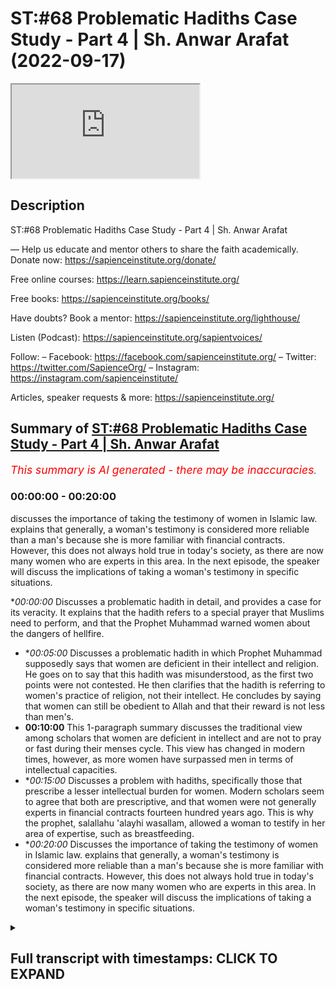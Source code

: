 # ST:#68 Problematic Hadiths Case Study - Part 4 | Sh. Anwar Arafat (2022-09-17)

<iframe loading='lazy' src='https://www.youtube.com/embed/BBTSIv_Iuro'></iframe>

## Description

ST:#68 Problematic Hadiths Case Study - Part 4 | Sh. Anwar Arafat

—
Help us educate and mentor others to share the faith academically.
Donate now: https://sapienceinstitute.org/donate/ 

Free online courses: https://learn.sapienceinstitute.org/

Free books: https://sapienceinstitute.org/books/

Have doubts? Book a mentor: https://sapienceinstitute.org/lighthouse/

Listen (Podcast): https://sapienceinstitute.org/sapientvoices/

Follow:
– Facebook: https://facebook.com/sapienceinstitute.org/ 
– Twitter: https://twitter.com/SapienceOrg/ 
– Instagram: https://instagram.com/sapienceinstitute/ 

Articles, speaker requests & more: https://sapienceinstitute.org/

## Summary of [ST:#68 Problematic Hadiths Case Study - Part 4 | Sh. Anwar Arafat](https://www.youtube.com/watch?v=BBTSIv_Iuro)


*<span style="color:red; font-size:125%">This summary is AI generated - there may be inaccuracies</span>. [](/)*

### <a onclick="modifyYTiframeseektime('0')">00:00:00</a> - <a onclick="modifyYTiframeseektime('1200')">00:20:00</a>

discusses the importance of taking the testimony of women in Islamic law. explains that generally, a woman's testimony is considered more reliable than a man's because she is more familiar with financial contracts. However, this does not always hold true in today's society, as there are now many women who are experts in this area. In the next episode, the speaker will discuss the implications of taking a woman's testimony in specific situations.

**<a onclick="modifyYTiframeseektime('0')">00:00:00</a>* Discusses a problematic hadith in detail, and provides a case for its veracity. It explains that the hadith refers to a special prayer that Muslims need to perform, and that the Prophet Muhammad warned women about the dangers of hellfire.
* **<a onclick="modifyYTiframeseektime('300')">00:05:00</a>* Discusses a problematic hadith in which Prophet Muhammad supposedly says that women are deficient in their intellect and religion. He goes on to say that this hadith was misunderstood, as the first two points were not contested. He then clarifies that the hadith is referring to women's practice of religion, not their intellect. He concludes by saying that women can still be obedient to Allah and that their reward is not less than men's.
* **<a onclick="modifyYTiframeseektime('600')">00:10:00</a>** This 1-paragraph summary discusses the traditional view among scholars that women are deficient in intellect and are not to pray or fast during their menses cycle. This view has changed in modern times, however, as more women have surpassed men in terms of intellectual capacities.
* **<a onclick="modifyYTiframeseektime('900')">00:15:00</a>* Discusses a problem with hadiths, specifically those that prescribe a lesser intellectual burden for women. Modern scholars seem to agree that both are prescriptive, and that women were not generally experts in financial contracts fourteen hundred years ago. This is why the prophet, salallahu 'alayhi wasallam, allowed a woman to testify in her area of expertise, such as breastfeeding.
* **<a onclick="modifyYTiframeseektime('1200')">00:20:00</a>* Discusses the importance of taking the testimony of women in Islamic law. explains that generally, a woman's testimony is considered more reliable than a man's because she is more familiar with financial contracts. However, this does not always hold true in today's society, as there are now many women who are experts in this area. In the next episode, the speaker will discuss the implications of taking a woman's testimony in specific situations.

<details><summary><h2>Full transcript with timestamps: CLICK TO EXPAND</h2></summary>

<a onclick="modifyYTiframeseektime('14')">0:00:14</a> upon you all and welcome to another  
<a onclick="modifyYTiframeseektime('16')">0:00:16</a> episode of sapient thoughts where we  
<a onclick="modifyYTiframeseektime('18')">0:00:18</a> discuss theo philosophical issues we  
<a onclick="modifyYTiframeseektime('20')">0:00:20</a> answer some of the contentions that are  
<a onclick="modifyYTiframeseektime('22')">0:00:22</a> brought against islam and we  
<a onclick="modifyYTiframeseektime('24')">0:00:24</a> offer a case for the veracity and beauty  
<a onclick="modifyYTiframeseektime('26')">0:00:26</a> of islam in sha allah  
<a onclick="modifyYTiframeseektime('28')">0:00:28</a> my name is anwar arafat and today we are  
<a onclick="modifyYTiframeseektime('31')">0:00:31</a> continuing with our case study of a  
<a onclick="modifyYTiframeseektime('33')">0:00:33</a> problematic hadith and we're applying of  
<a onclick="modifyYTiframeseektime('35')">0:00:35</a> course our hadith toolkit we are on tool  
<a onclick="modifyYTiframeseektime('38')">0:00:38</a> number 10 which is the last of the tools  
<a onclick="modifyYTiframeseektime('40')">0:00:40</a> this is where we reconcile a lot of the  
<a onclick="modifyYTiframeseektime('43')">0:00:43</a> issues that we have and we'll offer a  
<a onclick="modifyYTiframeseektime('45')">0:00:45</a> synthesis  
<a onclick="modifyYTiframeseektime('46')">0:00:46</a> of ideas before we do so we're going to  
<a onclick="modifyYTiframeseektime('48')">0:00:48</a> do a reread of the hadith now with all  
<a onclick="modifyYTiframeseektime('51')">0:00:51</a> of this information that we've shared so  
<a onclick="modifyYTiframeseektime('53')">0:00:53</a> far so that we can actually understand  
<a onclick="modifyYTiframeseektime('55')">0:00:55</a> it contextually  
<a onclick="modifyYTiframeseektime('58')">0:00:58</a> so in rereading the hadith we see that  
<a onclick="modifyYTiframeseektime('61')">0:01:01</a> the prophet sallallahu sallam  
<a onclick="modifyYTiframeseektime('63')">0:01:03</a> came out to the people it wasn't during  
<a onclick="modifyYTiframeseektime('66')">0:01:06</a> aid it seems to be the case some of the  
<a onclick="modifyYTiframeseektime('68')">0:01:08</a> narratives mentioned that right but  
<a onclick="modifyYTiframeseektime('69')">0:01:09</a> there is a hesitation which aid that was  
<a onclick="modifyYTiframeseektime('71')">0:01:11</a> but in the version that it's in muatla  
<a onclick="modifyYTiframeseektime('73')">0:01:13</a> and some others it actually mentions  
<a onclick="modifyYTiframeseektime('74')">0:01:14</a> that it was during the eclipse and this  
<a onclick="modifyYTiframeseektime('76')">0:01:16</a> seems to be the more correct one  
<a onclick="modifyYTiframeseektime('78')">0:01:18</a> so during the eclipse if we know now  
<a onclick="modifyYTiframeseektime('80')">0:01:20</a> within the context of that entire day  
<a onclick="modifyYTiframeseektime('83')">0:01:23</a> what happened earlier that day is that  
<a onclick="modifyYTiframeseektime('85')">0:01:25</a> the prophet salallahu's son ibrahim  
<a onclick="modifyYTiframeseektime('88')">0:01:28</a> passed away  
<a onclick="modifyYTiframeseektime('90')">0:01:30</a> and ibrahim was  
<a onclick="modifyYTiframeseektime('92')">0:01:32</a> a year and a half old  
<a onclick="modifyYTiframeseektime('94')">0:01:34</a> and he was a baby basically an infant he  
<a onclick="modifyYTiframeseektime('96')">0:01:36</a> buries him  
<a onclick="modifyYTiframeseektime('98')">0:01:38</a> and he's very concerned and the prophet  
<a onclick="modifyYTiframeseektime('100')">0:01:40</a> wept he was sad in fact some of the  
<a onclick="modifyYTiframeseektime('102')">0:01:42</a> companions came and they said ya  
<a onclick="modifyYTiframeseektime('103')">0:01:43</a> rasulallah  
<a onclick="modifyYTiframeseektime('104')">0:01:44</a> you know you're crying  
<a onclick="modifyYTiframeseektime('106')">0:01:46</a> um didn't you forbid us from this and he  
<a onclick="modifyYTiframeseektime('108')">0:01:48</a> said no i forbade you from wailing  
<a onclick="modifyYTiframeseektime('110')">0:01:50</a> meaning that's like the desperation cry  
<a onclick="modifyYTiframeseektime('112')">0:01:52</a> where the person is it's out it's loud  
<a onclick="modifyYTiframeseektime('116')">0:01:56</a> they're  
<a onclick="modifyYTiframeseektime('116')">0:01:56</a> tearing their clothes  
<a onclick="modifyYTiframeseektime('118')">0:01:58</a> right they're hitting themselves that  
<a onclick="modifyYTiframeseektime('120')">0:02:00</a> type of wailing is forbidden crying it's  
<a onclick="modifyYTiframeseektime('123')">0:02:03</a> completely natural and in fact he said  
<a onclick="modifyYTiframeseektime('125')">0:02:05</a> it's a mercy  
<a onclick="modifyYTiframeseektime('127')">0:02:07</a> and the prophet experienced that with  
<a onclick="modifyYTiframeseektime('129')">0:02:09</a> the death of his child may allah protect  
<a onclick="modifyYTiframeseektime('131')">0:02:11</a> any one of us you know from losing our  
<a onclick="modifyYTiframeseektime('132')">0:02:12</a> children i mean preserve them for us  
<a onclick="modifyYTiframeseektime('135')">0:02:15</a> and so it was a it was a  
<a onclick="modifyYTiframeseektime('137')">0:02:17</a> emotional day already for the prophet  
<a onclick="modifyYTiframeseektime('139')">0:02:19</a> salallahu  
<a onclick="modifyYTiframeseektime('141')">0:02:21</a> and then the eclipse starts  
<a onclick="modifyYTiframeseektime('143')">0:02:23</a> and many of the companions many of the  
<a onclick="modifyYTiframeseektime('146')">0:02:26</a> muslims that were there they said oh  
<a onclick="modifyYTiframeseektime('147')">0:02:27</a> look the eclipse this is proof that  
<a onclick="modifyYTiframeseektime('151')">0:02:31</a> the prophet peace be upon him's son is  
<a onclick="modifyYTiframeseektime('154')">0:02:34</a> in fact a great man if he were to live  
<a onclick="modifyYTiframeseektime('157')">0:02:37</a> meaning  
<a onclick="modifyYTiframeseektime('158')">0:02:38</a> and they said this because their belief  
<a onclick="modifyYTiframeseektime('160')">0:02:40</a> was at the time that when there's an  
<a onclick="modifyYTiframeseektime('162')">0:02:42</a> eclipse it's either due to the death or  
<a onclick="modifyYTiframeseektime('165')">0:02:45</a> the birth of a great person so this is  
<a onclick="modifyYTiframeseektime('167')">0:02:47</a> proof  
<a onclick="modifyYTiframeseektime('168')">0:02:48</a> that ibrahim is a great person this is  
<a onclick="modifyYTiframeseektime('170')">0:02:50</a> proof that the prophet is a prophet now  
<a onclick="modifyYTiframeseektime('172')">0:02:52</a> the prophet sallam if he was a liar if  
<a onclick="modifyYTiframeseektime('173')">0:02:53</a> he was deluded or anything like this he  
<a onclick="modifyYTiframeseektime('175')">0:02:55</a> would have said oh yeah totally like uh  
<a onclick="modifyYTiframeseektime('178')">0:02:58</a> this is what happens sure you know the  
<a onclick="modifyYTiframeseektime('180')">0:03:00</a> eclipse proves that i'm a prophet proves  
<a onclick="modifyYTiframeseektime('181')">0:03:01</a> that my son would have been a great man  
<a onclick="modifyYTiframeseektime('183')">0:03:03</a> if he lived  
<a onclick="modifyYTiframeseektime('184')">0:03:04</a> he didn't say that he actually said no  
<a onclick="modifyYTiframeseektime('186')">0:03:06</a> the eclipse has nothing to do with the  
<a onclick="modifyYTiframeseektime('188')">0:03:08</a> birth or the death of anyone  
<a onclick="modifyYTiframeseektime('191')">0:03:11</a> and it's only a sign it's an ayah a sign  
<a onclick="modifyYTiframeseektime('194')">0:03:14</a> from the signs of god and i am in allah  
<a onclick="modifyYTiframeseektime('196')">0:03:16</a> and  
<a onclick="modifyYTiframeseektime('197')">0:03:17</a> we can do a whole  
<a onclick="modifyYTiframeseektime('199')">0:03:19</a> perhaps episode on the eclipse and its  
<a onclick="modifyYTiframeseektime('201')">0:03:21</a> significance inshallah ta'ala so  
<a onclick="modifyYTiframeseektime('204')">0:03:24</a> he sets the record straight nowadays we  
<a onclick="modifyYTiframeseektime('206')">0:03:26</a> know that he's completely correct it's  
<a onclick="modifyYTiframeseektime('207')">0:03:27</a> just a natural phenomenon that happens  
<a onclick="modifyYTiframeseektime('209')">0:03:29</a> but it causes that sense of awe  
<a onclick="modifyYTiframeseektime('212')">0:03:32</a> and inspiration like no other which is  
<a onclick="modifyYTiframeseektime('214')">0:03:34</a> where the sign lies  
<a onclick="modifyYTiframeseektime('216')">0:03:36</a> for us  
<a onclick="modifyYTiframeseektime('217')">0:03:37</a> so  
<a onclick="modifyYTiframeseektime('218')">0:03:38</a> the prophet saws hurries and he tells  
<a onclick="modifyYTiframeseektime('220')">0:03:40</a> everybody there's a prayer there's a  
<a onclick="modifyYTiframeseektime('221')">0:03:41</a> special prayer that we need to do of  
<a onclick="modifyYTiframeseektime('223')">0:03:43</a> course we know that the special prayer  
<a onclick="modifyYTiframeseektime('224')">0:03:44</a> and while he was praying as we said in  
<a onclick="modifyYTiframeseektime('226')">0:03:46</a> the previous episode he's shown paradise  
<a onclick="modifyYTiframeseektime('229')">0:03:49</a> he's shown the hellfire  
<a onclick="modifyYTiframeseektime('231')">0:03:51</a> he now wants to embody his job  
<a onclick="modifyYTiframeseektime('234')">0:03:54</a> his job as a prophet is bashir  
<a onclick="modifyYTiframeseektime('237')">0:03:57</a> bashir a bearer of glad tidings good  
<a onclick="modifyYTiframeseektime('239')">0:03:59</a> news  
<a onclick="modifyYTiframeseektime('240')">0:04:00</a> and nadir a warner he's coming to warn  
<a onclick="modifyYTiframeseektime('243')">0:04:03</a> them this is exactly what he does  
<a onclick="modifyYTiframeseektime('245')">0:04:05</a> especially with the women he goes up to  
<a onclick="modifyYTiframeseektime('247')">0:04:07</a> them he says  
<a onclick="modifyYTiframeseektime('251')">0:04:11</a> this is where the hadith starts  
<a onclick="modifyYTiframeseektime('253')">0:04:13</a> oh women folk  
<a onclick="modifyYTiframeseektime('255')">0:04:15</a> you need to give charity in some  
<a onclick="modifyYTiframeseektime('256')">0:04:16</a> narrations it says  
<a onclick="modifyYTiframeseektime('259')">0:04:19</a> even if it is from your own jewelry  
<a onclick="modifyYTiframeseektime('263')">0:04:23</a> because remember some women will be like  
<a onclick="modifyYTiframeseektime('264')">0:04:24</a> well i don't have money i don't have  
<a onclick="modifyYTiframeseektime('266')">0:04:26</a> income i just have my savings and a lot  
<a onclick="modifyYTiframeseektime('267')">0:04:27</a> of them their savings is in their  
<a onclick="modifyYTiframeseektime('268')">0:04:28</a> jewelry he says even if it's from your  
<a onclick="modifyYTiframeseektime('270')">0:04:30</a> jewelry why because you need to save  
<a onclick="modifyYTiframeseektime('272')">0:04:32</a> yourselves from the fire you can't just  
<a onclick="modifyYTiframeseektime('274')">0:04:34</a> rely on your husband you can't just rely  
<a onclick="modifyYTiframeseektime('275')">0:04:35</a> on someone else for your own salvation  
<a onclick="modifyYTiframeseektime('278')">0:04:38</a> and we talked about this before so they  
<a onclick="modifyYTiframeseektime('280')">0:04:40</a> need to do that so then he was asked why  
<a onclick="modifyYTiframeseektime('283')">0:04:43</a> are we the majority of the inhabitants  
<a onclick="modifyYTiframeseektime('285')">0:04:45</a> of the hellfire and he says so he's  
<a onclick="modifyYTiframeseektime('287')">0:04:47</a> mentioning three things  
<a onclick="modifyYTiframeseektime('289')">0:04:49</a> out of these three the women contested  
<a onclick="modifyYTiframeseektime('292')">0:04:52</a> only the third but they did not contest  
<a onclick="modifyYTiframeseektime('294')">0:04:54</a> the first two ibn hajjar when we read in  
<a onclick="modifyYTiframeseektime('296')">0:04:56</a> his explanation fatih beri which is  
<a onclick="modifyYTiframeseektime('297')">0:04:57</a> excellent i would recommend everybody to  
<a onclick="modifyYTiframeseektime('299')">0:04:59</a> go back to that if they can but hajj  
<a onclick="modifyYTiframeseektime('301')">0:05:01</a> comments and he says look  
<a onclick="modifyYTiframeseektime('303')">0:05:03</a> the fact that they did not contest the  
<a onclick="modifyYTiframeseektime('305')">0:05:05</a> first two is that they understood it and  
<a onclick="modifyYTiframeseektime('307')">0:05:07</a> that they contested the third is that  
<a onclick="modifyYTiframeseektime('309')">0:05:09</a> they've never heard this before  
<a onclick="modifyYTiframeseektime('312')">0:05:12</a> so the phrase of malcolm  
<a onclick="modifyYTiframeseektime('315')">0:05:15</a> that women are supposedly deficient in  
<a onclick="modifyYTiframeseektime('319')">0:05:19</a> their intellect and their religion  
<a onclick="modifyYTiframeseektime('322')">0:05:22</a> is a phrase that only appears here and  
<a onclick="modifyYTiframeseektime('325')">0:05:25</a> nowhere else in the entire sunnah  
<a onclick="modifyYTiframeseektime('327')">0:05:27</a> meaning the prophet has never uttered  
<a onclick="modifyYTiframeseektime('329')">0:05:29</a> those words up until now  
<a onclick="modifyYTiframeseektime('331')">0:05:31</a> this is why it confused them however the  
<a onclick="modifyYTiframeseektime('333')">0:05:33</a> first two which is  
<a onclick="modifyYTiframeseektime('338')">0:05:38</a> you curse frequently and you are  
<a onclick="modifyYTiframeseektime('340')">0:05:40</a> ungrateful to your husbands or to your  
<a onclick="modifyYTiframeseektime('342')">0:05:42</a> families in general meaning ungrateful  
<a onclick="modifyYTiframeseektime('343')">0:05:43</a> to your father or whatever or ungrateful  
<a onclick="modifyYTiframeseektime('345')">0:05:45</a> to your husband  
<a onclick="modifyYTiframeseektime('347')">0:05:47</a> right many of you it doesn't it's not a  
<a onclick="modifyYTiframeseektime('348')">0:05:48</a> proclamation of this is all women this  
<a onclick="modifyYTiframeseektime('351')">0:05:51</a> is many women there's a huge difference  
<a onclick="modifyYTiframeseektime('354')">0:05:54</a> and this is why in the translation  
<a onclick="modifyYTiframeseektime('356')">0:05:56</a> sometimes this is lost she says many of  
<a onclick="modifyYTiframeseektime('358')">0:05:58</a> you curse frequently obviously there are  
<a onclick="modifyYTiframeseektime('360')">0:06:00</a> many women who never curse alhamdulillah  
<a onclick="modifyYTiframeseektime('362')">0:06:02</a> this is good  
<a onclick="modifyYTiframeseektime('363')">0:06:03</a> there are many women that are ungrateful  
<a onclick="modifyYTiframeseektime('364')">0:06:04</a> to their fathers or their husbands or  
<a onclick="modifyYTiframeseektime('366')">0:06:06</a> whoever in their family but there are  
<a onclick="modifyYTiframeseektime('368')">0:06:08</a> many women who are grateful and there  
<a onclick="modifyYTiframeseektime('370')">0:06:10</a> are many women who  
<a onclick="modifyYTiframeseektime('372')">0:06:12</a> are seemingly lacking in intelligence or  
<a onclick="modifyYTiframeseektime('374')">0:06:14</a> religion but they can overwhelm an  
<a onclick="modifyYTiframeseektime('376')">0:06:16</a> intelligent person but that's not all  
<a onclick="modifyYTiframeseektime('378')">0:06:18</a> women either that's some  
<a onclick="modifyYTiframeseektime('380')">0:06:20</a> it's not a  
<a onclick="modifyYTiframeseektime('382')">0:06:22</a> blanket statement on all women and we  
<a onclick="modifyYTiframeseektime('384')">0:06:24</a> get this directly from this plus the  
<a onclick="modifyYTiframeseektime('386')">0:06:26</a> women  
<a onclick="modifyYTiframeseektime('387')">0:06:27</a> didn't question the first two which is  
<a onclick="modifyYTiframeseektime('388')">0:06:28</a> the frequent cursing and ungratefulness  
<a onclick="modifyYTiframeseektime('390')">0:06:30</a> they questioned the last one which is  
<a onclick="modifyYTiframeseektime('393')">0:06:33</a> that there's a deficiency and they  
<a onclick="modifyYTiframeseektime('395')">0:06:35</a> didn't question whether they can  
<a onclick="modifyYTiframeseektime('396')">0:06:36</a> overwhelm or they can misguide  
<a onclick="modifyYTiframeseektime('400')">0:06:40</a> a man they didn't even question that  
<a onclick="modifyYTiframeseektime('402')">0:06:42</a> part which is many of the women  
<a onclick="modifyYTiframeseektime('404')">0:06:44</a> knew that there is a way to i don't want  
<a onclick="modifyYTiframeseektime('408')">0:06:48</a> to say manipulate although it could i  
<a onclick="modifyYTiframeseektime('410')">0:06:50</a> mean there's many women that manipulate  
<a onclick="modifyYTiframeseektime('412')">0:06:52</a> their husbands  
<a onclick="modifyYTiframeseektime('413')">0:06:53</a> but  
<a onclick="modifyYTiframeseektime('415')">0:06:55</a> the hadith seems to indicate that a  
<a onclick="modifyYTiframeseektime('417')">0:06:57</a> woman  
<a onclick="modifyYTiframeseektime('418')">0:06:58</a> can indeed  
<a onclick="modifyYTiframeseektime('420')">0:07:00</a> get her way if she knows her way around  
<a onclick="modifyYTiframeseektime('421')">0:07:01</a> her husband  
<a onclick="modifyYTiframeseektime('423')">0:07:03</a> right and this is what the process is  
<a onclick="modifyYTiframeseektime('425')">0:07:05</a> alluding to that there are many  
<a onclick="modifyYTiframeseektime('426')">0:07:06</a> intelligent wise men out there that are  
<a onclick="modifyYTiframeseektime('429')">0:07:09</a> completely overwhelmed by their wives  
<a onclick="modifyYTiframeseektime('431')">0:07:11</a> right and overtaken by them and she's  
<a onclick="modifyYTiframeseektime('433')">0:07:13</a> actually not in control but she's  
<a onclick="modifyYTiframeseektime('435')">0:07:15</a> getting what she wants at the end of the  
<a onclick="modifyYTiframeseektime('436')">0:07:16</a> day and by the way as a husband  
<a onclick="modifyYTiframeseektime('440')">0:07:20</a> most husbands this isn't malicious by  
<a onclick="modifyYTiframeseektime('442')">0:07:22</a> the way most husbands have no problem  
<a onclick="modifyYTiframeseektime('444')">0:07:24</a> insha'allah pleasing their wives and  
<a onclick="modifyYTiframeseektime('445')">0:07:25</a> letting them get their way  
<a onclick="modifyYTiframeseektime('447')">0:07:27</a> meaning it's not that they they're  
<a onclick="modifyYTiframeseektime('448')">0:07:28</a> knowingly like um being manipulated but  
<a onclick="modifyYTiframeseektime('450')">0:07:30</a> a lot of times  
<a onclick="modifyYTiframeseektime('452')">0:07:32</a> there's higher things that we want  
<a onclick="modifyYTiframeseektime('455')">0:07:35</a> but that's a different story  
<a onclick="modifyYTiframeseektime('458')">0:07:38</a> okay  
<a onclick="modifyYTiframeseektime('459')">0:07:39</a> so  
<a onclick="modifyYTiframeseektime('459')">0:07:39</a> this is the first time  
<a onclick="modifyYTiframeseektime('461')">0:07:41</a> that these women are hearing this  
<a onclick="modifyYTiframeseektime('462')">0:07:42</a> statement  
<a onclick="modifyYTiframeseektime('465')">0:07:45</a> that  
<a onclick="modifyYTiframeseektime('466')">0:07:46</a> there's a deficiency in intellect and  
<a onclick="modifyYTiframeseektime('469')">0:07:49</a> indeed  
<a onclick="modifyYTiframeseektime('470')">0:07:50</a> and so they asked  
<a onclick="modifyYTiframeseektime('472')">0:07:52</a> how are we deficient in our intellect  
<a onclick="modifyYTiframeseektime('474')">0:07:54</a> and our deen now the prophet clarifies  
<a onclick="modifyYTiframeseektime('477')">0:07:57</a> right so  
<a onclick="modifyYTiframeseektime('478')">0:07:58</a> pause here  
<a onclick="modifyYTiframeseektime('482')">0:08:02</a> commented on what is meant by the word  
<a onclick="modifyYTiframeseektime('484')">0:08:04</a> and what is meant by the word deen  
<a onclick="modifyYTiframeseektime('487')">0:08:07</a> here so we'll start with the easy one  
<a onclick="modifyYTiframeseektime('490')">0:08:10</a> what is meant by deen deen is religion  
<a onclick="modifyYTiframeseektime('492')">0:08:12</a> way of life right their practice  
<a onclick="modifyYTiframeseektime('495')">0:08:15</a> it does not use the word eman  
<a onclick="modifyYTiframeseektime('497')">0:08:17</a> and it does not use the word taqwa it  
<a onclick="modifyYTiframeseektime('499')">0:08:19</a> uses the word din  
<a onclick="modifyYTiframeseektime('501')">0:08:21</a> okay deen are the rituals that i do  
<a onclick="modifyYTiframeseektime('505')">0:08:25</a> the actions  
<a onclick="modifyYTiframeseektime('507')">0:08:27</a> and here he's saying it's a deficiency  
<a onclick="modifyYTiframeseektime('508')">0:08:28</a> and how do we know that it's the actions  
<a onclick="modifyYTiframeseektime('510')">0:08:30</a> because when he was clarified how are we  
<a onclick="modifyYTiframeseektime('512')">0:08:32</a> deficient in our intellect and our deen  
<a onclick="modifyYTiframeseektime('513')">0:08:33</a> so he answers the intellect and then he  
<a onclick="modifyYTiframeseektime('514')">0:08:34</a> comes to the deen so we're answering the  
<a onclick="modifyYTiframeseektime('516')">0:08:36</a> dean first he says isn't it that the  
<a onclick="modifyYTiframeseektime('518')">0:08:38</a> case is when you are on your menstrual  
<a onclick="modifyYTiframeseektime('521')">0:08:41</a> cycle you do not pray you do not fast  
<a onclick="modifyYTiframeseektime('523')">0:08:43</a> they said yes  
<a onclick="modifyYTiframeseektime('525')">0:08:45</a> said that is a deficiency in their deen  
<a onclick="modifyYTiframeseektime('526')">0:08:46</a> meaning  
<a onclick="modifyYTiframeseektime('527')">0:08:47</a> she will not fast all of ramadan when a  
<a onclick="modifyYTiframeseektime('529')">0:08:49</a> man will but she'll have to make those  
<a onclick="modifyYTiframeseektime('531')">0:08:51</a> up  
<a onclick="modifyYTiframeseektime('532')">0:08:52</a> making something up isn't the same as  
<a onclick="modifyYTiframeseektime('534')">0:08:54</a> performing it on time we know this  
<a onclick="modifyYTiframeseektime('536')">0:08:56</a> and then she doesn't pray but she  
<a onclick="modifyYTiframeseektime('538')">0:08:58</a> doesn't make up those prayers she  
<a onclick="modifyYTiframeseektime('539')">0:08:59</a> doesn't pray during that whole week  
<a onclick="modifyYTiframeseektime('541')">0:09:01</a> whereas a man will actually be praying  
<a onclick="modifyYTiframeseektime('543')">0:09:03</a> he'll be praying non-stop constantly for  
<a onclick="modifyYTiframeseektime('545')">0:09:05</a> the for his whole life  
<a onclick="modifyYTiframeseektime('547')">0:09:07</a> and he says this is a deficiency now  
<a onclick="modifyYTiframeseektime('550')">0:09:10</a> the word deficiency  
<a onclick="modifyYTiframeseektime('552')">0:09:12</a> makes it seem like  
<a onclick="modifyYTiframeseektime('554')">0:09:14</a> a woman's reward is less but there's no  
<a onclick="modifyYTiframeseektime('558')">0:09:18</a> commentary on reward  
<a onclick="modifyYTiframeseektime('559')">0:09:19</a> and there's a debate when you look in  
<a onclick="modifyYTiframeseektime('561')">0:09:21</a> the books of shuru and this is where you  
<a onclick="modifyYTiframeseektime('563')">0:09:23</a> appreciate the scholarly work  
<a onclick="modifyYTiframeseektime('567')">0:09:27</a> seems to say that okay if her deeds are  
<a onclick="modifyYTiframeseektime('570')">0:09:30</a> less then her reward automatically is  
<a onclick="modifyYTiframeseektime('572')">0:09:32</a> less ibn hajjar and eben  
<a onclick="modifyYTiframeseektime('575')">0:09:35</a> and many others have actually commented  
<a onclick="modifyYTiframeseektime('576')">0:09:36</a> on this and they said no that's actually  
<a onclick="modifyYTiframeseektime('578')">0:09:38</a> not the case because  
<a onclick="modifyYTiframeseektime('581')">0:09:41</a> the same one who obligated her to pray  
<a onclick="modifyYTiframeseektime('583')">0:09:43</a> when she can pray  
<a onclick="modifyYTiframeseektime('585')">0:09:45</a> is the same one who told her don't pray  
<a onclick="modifyYTiframeseektime('587')">0:09:47</a> now and she's obeying him as well  
<a onclick="modifyYTiframeseektime('589')">0:09:49</a> meaning in her not praying she is still  
<a onclick="modifyYTiframeseektime('592')">0:09:52</a> obeying allah which means she can't be  
<a onclick="modifyYTiframeseektime('594')">0:09:54</a> held accountable it can't be held  
<a onclick="modifyYTiframeseektime('596')">0:09:56</a> against her that she doesn't get reward  
<a onclick="modifyYTiframeseektime('597')">0:09:57</a> for not praying because it isn't her  
<a onclick="modifyYTiframeseektime('599')">0:09:59</a> intention and this should be an  
<a onclick="modifyYTiframeseektime('600')">0:10:00</a> intention of every woman that  
<a onclick="modifyYTiframeseektime('603')">0:10:03</a> if this wasn't here meaning if i didn't  
<a onclick="modifyYTiframeseektime('605')">0:10:05</a> have this cycle i would be praying  
<a onclick="modifyYTiframeseektime('606')">0:10:06</a> completely fine  
<a onclick="modifyYTiframeseektime('608')">0:10:08</a> all my prayers not missing them and that  
<a onclick="modifyYTiframeseektime('609')">0:10:09</a> is her intention and allah rewards us  
<a onclick="modifyYTiframeseektime('612')">0:10:12</a> for our intention doesn't reward us  
<a onclick="modifyYTiframeseektime('613')">0:10:13</a> necessarily just for the deeds that we  
<a onclick="modifyYTiframeseektime('615')">0:10:15</a> do  
<a onclick="modifyYTiframeseektime('616')">0:10:16</a> her reward  
<a onclick="modifyYTiframeseektime('618')">0:10:18</a> is still there in shalatan and i take  
<a onclick="modifyYTiframeseektime('620')">0:10:20</a> the position that ibn hajan has as well  
<a onclick="modifyYTiframeseektime('622')">0:10:22</a> as evintimia the position of  
<a onclick="modifyYTiframeseektime('624')">0:10:24</a> maintainment is that  
<a onclick="modifyYTiframeseektime('625')">0:10:25</a> she still gets a reward for not praying  
<a onclick="modifyYTiframeseektime('628')">0:10:28</a> because she is obeying god when she  
<a onclick="modifyYTiframeseektime('630')">0:10:30</a> doesn't pray during her menses cycle  
<a onclick="modifyYTiframeseektime('632')">0:10:32</a> is it held against a woman that she  
<a onclick="modifyYTiframeseektime('635')">0:10:35</a> doesn't pray and doesn't fast no  
<a onclick="modifyYTiframeseektime('637')">0:10:37</a> whatsoever it is not her fault and we  
<a onclick="modifyYTiframeseektime('639')">0:10:39</a> understand this completely so is it  
<a onclick="modifyYTiframeseektime('642')">0:10:42</a> descriptive or is it prescriptive  
<a onclick="modifyYTiframeseektime('647')">0:10:47</a> meaning the deficiency here  
<a onclick="modifyYTiframeseektime('649')">0:10:49</a> what do we mean by this question  
<a onclick="modifyYTiframeseektime('651')">0:10:51</a> descriptive is the process  
<a onclick="modifyYTiframeseektime('653')">0:10:53</a> describing a woman that she's deficient  
<a onclick="modifyYTiframeseektime('655')">0:10:55</a> or is he prescribing that she shouldn't  
<a onclick="modifyYTiframeseektime('658')">0:10:58</a> pray as much as of man because of a  
<a onclick="modifyYTiframeseektime('660')">0:11:00</a> certain situation but she still gets a  
<a onclick="modifyYTiframeseektime('662')">0:11:02</a> reward  
<a onclick="modifyYTiframeseektime('663')">0:11:03</a> it's prescriptive meaning  
<a onclick="modifyYTiframeseektime('666')">0:11:06</a> allah subhanahu ta'ala is the one who  
<a onclick="modifyYTiframeseektime('668')">0:11:08</a> reduced  
<a onclick="modifyYTiframeseektime('669')">0:11:09</a> her responsibility  
<a onclick="modifyYTiframeseektime('672')">0:11:12</a> because of a situation that she has  
<a onclick="modifyYTiframeseektime('674')">0:11:14</a> meaning it's not descriptive it's not  
<a onclick="modifyYTiframeseektime('676')">0:11:16</a> innate to the woman  
<a onclick="modifyYTiframeseektime('679')">0:11:19</a> that she's lesser than a man in this  
<a onclick="modifyYTiframeseektime('681')">0:11:21</a> area it's actually an obligation that  
<a onclick="modifyYTiframeseektime('683')">0:11:23</a> she doesn't pray so it's prescriptive  
<a onclick="modifyYTiframeseektime('686')">0:11:26</a> and not  
<a onclick="modifyYTiframeseektime('686')">0:11:26</a> descriptive is this the case with the  
<a onclick="modifyYTiframeseektime('689')">0:11:29</a> first one meaning in her intellect as  
<a onclick="modifyYTiframeseektime('691')">0:11:31</a> well and this is where the question  
<a onclick="modifyYTiframeseektime('692')">0:11:32</a> arises right so historically all  
<a onclick="modifyYTiframeseektime('695')">0:11:35</a> scholars were unanimous  
<a onclick="modifyYTiframeseektime('697')">0:11:37</a> that her  
<a onclick="modifyYTiframeseektime('698')">0:11:38</a> noxson the deficiency in her religion is  
<a onclick="modifyYTiframeseektime('702')">0:11:42</a> not a real deficiency it's a  
<a onclick="modifyYTiframeseektime('704')">0:11:44</a> prescription from allah subhanahu ta'ala  
<a onclick="modifyYTiframeseektime('707')">0:11:47</a> that she does not pray  
<a onclick="modifyYTiframeseektime('709')">0:11:49</a> also this opens up a big discussion on  
<a onclick="modifyYTiframeseektime('712')">0:11:52</a> so  
<a onclick="modifyYTiframeseektime('713')">0:11:53</a> prescription versus description is a  
<a onclick="modifyYTiframeseektime('715')">0:11:55</a> similar concept of ella versus  
<a onclick="modifyYTiframeseektime('719')">0:11:59</a> is the cause for legislation hikmah is  
<a onclick="modifyYTiframeseektime('722')">0:12:02</a> the wisdom behind the legislation a lot  
<a onclick="modifyYTiframeseektime('725')">0:12:05</a> of times we conflate the two but they  
<a onclick="modifyYTiframeseektime('726')">0:12:06</a> are different for example consuming  
<a onclick="modifyYTiframeseektime('729')">0:12:09</a> alcohol is a very easy example to go  
<a onclick="modifyYTiframeseektime('731')">0:12:11</a> over  
<a onclick="modifyYTiframeseektime('732')">0:12:12</a> consuming alcohol is haram  
<a onclick="modifyYTiframeseektime('735')">0:12:15</a> why is it haram because it intoxicates  
<a onclick="modifyYTiframeseektime('740')">0:12:20</a> the wisdom behind why it's haram is  
<a onclick="modifyYTiframeseektime('742')">0:12:22</a> because there's harm due to the  
<a onclick="modifyYTiframeseektime('743')">0:12:23</a> intoxication  
<a onclick="modifyYTiframeseektime('746')">0:12:26</a> and sometimes we conflate the two a  
<a onclick="modifyYTiframeseektime('748')">0:12:28</a> person might say you know what  
<a onclick="modifyYTiframeseektime('749')">0:12:29</a> okay  
<a onclick="modifyYTiframeseektime('751')">0:12:31</a> i understand if they say that oh the  
<a onclick="modifyYTiframeseektime('753')">0:12:33</a> harm is  
<a onclick="modifyYTiframeseektime('755')">0:12:35</a> and they say you know what i'll get i'll  
<a onclick="modifyYTiframeseektime('757')">0:12:37</a> drink alcohol  
<a onclick="modifyYTiframeseektime('758')">0:12:38</a> but i'll get just drunk enough where  
<a onclick="modifyYTiframeseektime('760')">0:12:40</a> there's not that much harm i'm  
<a onclick="modifyYTiframeseektime('762')">0:12:42</a> mitigating the harm but i'm still drunk  
<a onclick="modifyYTiframeseektime('765')">0:12:45</a> no it's still haram right why because  
<a onclick="modifyYTiframeseektime('768')">0:12:48</a> the illa is the intoxication itself that  
<a onclick="modifyYTiframeseektime('770')">0:12:50</a> will obviously lead to harm but  
<a onclick="modifyYTiframeseektime('772')">0:12:52</a> sometimes we just focus on the harm and  
<a onclick="modifyYTiframeseektime('773')">0:12:53</a> not the illness  
<a onclick="modifyYTiframeseektime('774')">0:12:54</a> itself is the intoxication meaning if it  
<a onclick="modifyYTiframeseektime('777')">0:12:57</a> intoxicates it's haram so if i drink  
<a onclick="modifyYTiframeseektime('780')">0:13:00</a> a drink and it does not intoxicate is it  
<a onclick="modifyYTiframeseektime('782')">0:13:02</a> okay yes it is  
<a onclick="modifyYTiframeseektime('784')">0:13:04</a> what if that is harmful that's a  
<a onclick="modifyYTiframeseektime('786')">0:13:06</a> different case i can drink soda  
<a onclick="modifyYTiframeseektime('789')">0:13:09</a> all day long that's harmful  
<a onclick="modifyYTiframeseektime('792')">0:13:12</a> but it's still halal because it does not  
<a onclick="modifyYTiframeseektime('794')">0:13:14</a> intoxicate of course if a person is  
<a onclick="modifyYTiframeseektime('796')">0:13:16</a> drinking that much soda then obviously  
<a onclick="modifyYTiframeseektime('798')">0:13:18</a> we have to have another discussion and  
<a onclick="modifyYTiframeseektime('799')">0:13:19</a> say hey look brother maybe that's too  
<a onclick="modifyYTiframeseektime('801')">0:13:21</a> much aslan anything  
<a onclick="modifyYTiframeseektime('803')">0:13:23</a> in two large quantities can become haram  
<a onclick="modifyYTiframeseektime('805')">0:13:25</a> very easily but the essence of the thing  
<a onclick="modifyYTiframeseektime('807')">0:13:27</a> is still hella right  
<a onclick="modifyYTiframeseektime('808')">0:13:28</a> so  
<a onclick="modifyYTiframeseektime('809')">0:13:29</a> applying this idea to this hadith  
<a onclick="modifyYTiframeseektime('813')">0:13:33</a> her menstruation is the illa  
<a onclick="modifyYTiframeseektime('816')">0:13:36</a> for  
<a onclick="modifyYTiframeseektime('817')">0:13:37</a> her deficiency  
<a onclick="modifyYTiframeseektime('819')">0:13:39</a> okay it's the cause for the deficiency  
<a onclick="modifyYTiframeseektime('822')">0:13:42</a> it's not descriptive  
<a onclick="modifyYTiframeseektime('823')">0:13:43</a> so the question is  
<a onclick="modifyYTiframeseektime('825')">0:13:45</a> is there allah  
<a onclick="modifyYTiframeseektime('827')">0:13:47</a> for her deficiency in intellect  
<a onclick="modifyYTiframeseektime('831')">0:13:51</a> is there a cause for the deficiency in  
<a onclick="modifyYTiframeseektime('832')">0:13:52</a> intellect or is it just a statement  
<a onclick="modifyYTiframeseektime('836')">0:13:56</a> and this is where classically  
<a onclick="modifyYTiframeseektime('839')">0:13:59</a> scholars actually did differ on whether  
<a onclick="modifyYTiframeseektime('842')">0:14:02</a> and i you know i'm saying this because  
<a onclick="modifyYTiframeseektime('845')">0:14:05</a> historically  
<a onclick="modifyYTiframeseektime('847')">0:14:07</a> people viewed women very differently  
<a onclick="modifyYTiframeseektime('849')">0:14:09</a> because of the nature of society they  
<a onclick="modifyYTiframeseektime('851')">0:14:11</a> weren't out in society actively  
<a onclick="modifyYTiframeseektime('853')">0:14:13</a> participating etc many women were very  
<a onclick="modifyYTiframeseektime('855')">0:14:15</a> much scholarly  
<a onclick="modifyYTiframeseektime('856')">0:14:16</a> ibn tamiya talks about this even as well  
<a onclick="modifyYTiframeseektime('858')">0:14:18</a> he says there are many women who have  
<a onclick="modifyYTiframeseektime('860')">0:14:20</a> outpaced so many men in terms of their  
<a onclick="modifyYTiframeseektime('863')">0:14:23</a> intellectual capacities in terms of  
<a onclick="modifyYTiframeseektime('864')">0:14:24</a> their religion as well right so they  
<a onclick="modifyYTiframeseektime('866')">0:14:26</a> understand that this is not a blanket to  
<a onclick="modifyYTiframeseektime('868')">0:14:28</a> mean to all women but there was a  
<a onclick="modifyYTiframeseektime('870')">0:14:30</a> question whether  
<a onclick="modifyYTiframeseektime('872')">0:14:32</a> women now i'm saying this is historical  
<a onclick="modifyYTiframeseektime('874')">0:14:34</a> fact historically and this is across  
<a onclick="modifyYTiframeseektime('876')">0:14:36</a> every nation this is not just in muslims  
<a onclick="modifyYTiframeseektime('877')">0:14:37</a> non-muslims had this discussion very  
<a onclick="modifyYTiframeseektime('879')">0:14:39</a> famously a long time ago  
<a onclick="modifyYTiframeseektime('882')">0:14:42</a> one just has you know you can look at  
<a onclick="modifyYTiframeseektime('883')">0:14:43</a> greek philosophers you can look even as  
<a onclick="modifyYTiframeseektime('886')">0:14:46</a> recent as here in america  
<a onclick="modifyYTiframeseektime('888')">0:14:48</a> right even after the founding of america  
<a onclick="modifyYTiframeseektime('890')">0:14:50</a> among our own founding fathers there  
<a onclick="modifyYTiframeseektime('892')">0:14:52</a> were discussions among them whether  
<a onclick="modifyYTiframeseektime('893')">0:14:53</a> women were lesser than men we all know  
<a onclick="modifyYTiframeseektime('895')">0:14:55</a> this right  
<a onclick="modifyYTiframeseektime('896')">0:14:56</a> so  
<a onclick="modifyYTiframeseektime('897')">0:14:57</a> intellectually there was this discussion  
<a onclick="modifyYTiframeseektime('899')">0:14:59</a> on  
<a onclick="modifyYTiframeseektime('900')">0:15:00</a> wait is this a description of women in  
<a onclick="modifyYTiframeseektime('902')">0:15:02</a> general or some women or  
<a onclick="modifyYTiframeseektime('905')">0:15:05</a> is it like the religion that it's  
<a onclick="modifyYTiframeseektime('907')">0:15:07</a> prescriptive meaning it's lessening  
<a onclick="modifyYTiframeseektime('909')">0:15:09</a> their intellectual responsibility  
<a onclick="modifyYTiframeseektime('913')">0:15:13</a> so when we consulted many of the modern  
<a onclick="modifyYTiframeseektime('915')">0:15:15</a> books and modern mashaykh there's a  
<a onclick="modifyYTiframeseektime('918')">0:15:18</a> leaning now towards  
<a onclick="modifyYTiframeseektime('920')">0:15:20</a> that both are prescriptive and in fact  
<a onclick="modifyYTiframeseektime('922')">0:15:22</a> classically i found one scholar who said  
<a onclick="modifyYTiframeseektime('925')">0:15:25</a> now he had issue with it he said if the  
<a onclick="modifyYTiframeseektime('927')">0:15:27</a> second one is prescriptive meanings  
<a onclick="modifyYTiframeseektime('929')">0:15:29</a> prescribing a lessening of the burden  
<a onclick="modifyYTiframeseektime('931')">0:15:31</a> upon women  
<a onclick="modifyYTiframeseektime('933')">0:15:33</a> then why wouldn't the first also be the  
<a onclick="modifyYTiframeseektime('935')">0:15:35</a> case but then he dismissed it by saying  
<a onclick="modifyYTiframeseektime('937')">0:15:37</a> well we know that women generally  
<a onclick="modifyYTiframeseektime('940')">0:15:40</a> are not participating in these  
<a onclick="modifyYTiframeseektime('941')">0:15:41</a> intellectual endeavors as are men  
<a onclick="modifyYTiframeseektime('944')">0:15:44</a> so nasty says we kind of we  
<a onclick="modifyYTiframeseektime('947')">0:15:47</a> we don't see it to be there and i'm  
<a onclick="modifyYTiframeseektime('949')">0:15:49</a> saying this because academically we have  
<a onclick="modifyYTiframeseektime('950')">0:15:50</a> to be honest in the sense that this is  
<a onclick="modifyYTiframeseektime('952')">0:15:52</a> what their historical case was but he's  
<a onclick="modifyYTiframeseektime('955')">0:15:55</a> right in the sense that if one is  
<a onclick="modifyYTiframeseektime('957')">0:15:57</a> prescriptive then the other one has to  
<a onclick="modifyYTiframeseektime('958')">0:15:58</a> be as well and actually that's the  
<a onclick="modifyYTiframeseektime('960')">0:16:00</a> position that we take meaning  
<a onclick="modifyYTiframeseektime('962')">0:16:02</a> allah god has lessened the burden on  
<a onclick="modifyYTiframeseektime('965')">0:16:05</a> women during menstruation in terms of  
<a onclick="modifyYTiframeseektime('967')">0:16:07</a> the religious practice and he's lessened  
<a onclick="modifyYTiframeseektime('970')">0:16:10</a> the burden on women intellectually  
<a onclick="modifyYTiframeseektime('973')">0:16:13</a> and we'll actually mention why this is  
<a onclick="modifyYTiframeseektime('975')">0:16:15</a> because when it comes down to it when  
<a onclick="modifyYTiframeseektime('976')">0:16:16</a> they asked what is our deficiency now  
<a onclick="modifyYTiframeseektime('979')">0:16:19</a> we're going to translate as reduction  
<a onclick="modifyYTiframeseektime('982')">0:16:22</a> meaning allah reduced their intellectual  
<a onclick="modifyYTiframeseektime('985')">0:16:25</a> responsibility okay  
<a onclick="modifyYTiframeseektime('987')">0:16:27</a> and they said why is this the case in  
<a onclick="modifyYTiframeseektime('990')">0:16:30</a> our intellect in our minds  
<a onclick="modifyYTiframeseektime('992')">0:16:32</a> and the prosody asks them isn't it the  
<a onclick="modifyYTiframeseektime('995')">0:16:35</a> case  
<a onclick="modifyYTiframeseektime('996')">0:16:36</a> that the testimony of two women is equal  
<a onclick="modifyYTiframeseektime('999')">0:16:39</a> to the testimony of one man and they  
<a onclick="modifyYTiframeseektime('1001')">0:16:41</a> said yes he says that is the  
<a onclick="modifyYTiframeseektime('1003')">0:16:43</a> reduction this is how we're translating  
<a onclick="modifyYTiframeseektime('1005')">0:16:45</a> it now in her  
<a onclick="modifyYTiframeseektime('1007')">0:16:47</a> um  
<a onclick="modifyYTiframeseektime('1009')">0:16:49</a> intellect  
<a onclick="modifyYTiframeseektime('1010')">0:16:50</a> meaning the supposed deficiency  
<a onclick="modifyYTiframeseektime('1014')">0:16:54</a> what is this where is this coming from  
<a onclick="modifyYTiframeseektime('1016')">0:16:56</a> he's actually mentioning a concept  
<a onclick="modifyYTiframeseektime('1017')">0:16:57</a> that's found in a verse this is the  
<a onclick="modifyYTiframeseektime('1019')">0:16:59</a> verse in the quran it's in surat  
<a onclick="modifyYTiframeseektime('1021')">0:17:01</a> al-baqarah it's the longest verse it's  
<a onclick="modifyYTiframeseektime('1023')">0:17:03</a> called ayah today in the verse of of  
<a onclick="modifyYTiframeseektime('1026')">0:17:06</a> loans of taking a debt and it actually  
<a onclick="modifyYTiframeseektime('1028')">0:17:08</a> specifies in extreme detail right  
<a onclick="modifyYTiframeseektime('1032')">0:17:12</a> how to take a loan from another person  
<a onclick="modifyYTiframeseektime('1040')">0:17:20</a> if you take a loan  
<a onclick="modifyYTiframeseektime('1042')">0:17:22</a> right with a certain  
<a onclick="modifyYTiframeseektime('1044')">0:17:24</a> time limit then you need to write it  
<a onclick="modifyYTiframeseektime('1046')">0:17:26</a> down and how to write it down and  
<a onclick="modifyYTiframeseektime('1047')">0:17:27</a> bringing in witnesses etc and then it  
<a onclick="modifyYTiframeseektime('1049')">0:17:29</a> mentions the witnesses and it says you  
<a onclick="modifyYTiframeseektime('1051')">0:17:31</a> should bring sheid  
<a onclick="modifyYTiframeseektime('1053')">0:17:33</a> and it doesn't it does not use the word  
<a onclick="modifyYTiframeseektime('1055')">0:17:35</a> shahid shahid is a general witness  
<a onclick="modifyYTiframeseektime('1057')">0:17:37</a> shahid  
<a onclick="modifyYTiframeseektime('1058')">0:17:38</a> is a witness who is experienced in that  
<a onclick="modifyYTiframeseektime('1063')">0:17:43</a> area now this is a financial contract  
<a onclick="modifyYTiframeseektime('1066')">0:17:46</a> i can't just bring any guy off the  
<a onclick="modifyYTiframeseektime('1068')">0:17:48</a> street and say hey can you witness this  
<a onclick="modifyYTiframeseektime('1070')">0:17:50</a> because he won't even know what's going  
<a onclick="modifyYTiframeseektime('1071')">0:17:51</a> on unless he has done this before so  
<a onclick="modifyYTiframeseektime('1073')">0:17:53</a> this indicates that even among men they  
<a onclick="modifyYTiframeseektime('1076')">0:17:56</a> have to be qualified to witness the  
<a onclick="modifyYTiframeseektime('1079')">0:17:59</a> contract  
<a onclick="modifyYTiframeseektime('1080')">0:18:00</a> okay  
<a onclick="modifyYTiframeseektime('1082')">0:18:02</a> if you cannot find two men then the ayah  
<a onclick="modifyYTiframeseektime('1084')">0:18:04</a> says then find two women and one man  
<a onclick="modifyYTiframeseektime('1087')">0:18:07</a> that if one of them goes astray the  
<a onclick="modifyYTiframeseektime('1089')">0:18:09</a> other one can correct her now it does  
<a onclick="modifyYTiframeseektime('1090')">0:18:10</a> not say forget  
<a onclick="modifyYTiframeseektime('1092')">0:18:12</a> it doesn't say  
<a onclick="modifyYTiframeseektime('1104')">0:18:24</a> does not go astray and does not forget  
<a onclick="modifyYTiframeseektime('1106')">0:18:26</a> meaning  
<a onclick="modifyYTiframeseektime('1107')">0:18:27</a> is different than this yan so in the a  
<a onclick="modifyYTiframeseektime('1109')">0:18:29</a> lot of people understand or  
<a onclick="modifyYTiframeseektime('1110')">0:18:30</a> misunderstand it that it's talking about  
<a onclick="modifyYTiframeseektime('1113')">0:18:33</a> a woman's  
<a onclick="modifyYTiframeseektime('1114')">0:18:34</a> capacity to forget but this isn't the  
<a onclick="modifyYTiframeseektime('1116')">0:18:36</a> case women have their capacity for  
<a onclick="modifyYTiframeseektime('1118')">0:18:38</a> memory is there's nothing to indicate  
<a onclick="modifyYTiframeseektime('1121')">0:18:41</a> that there's any difference between a  
<a onclick="modifyYTiframeseektime('1122')">0:18:42</a> man and a woman and a man in terms of  
<a onclick="modifyYTiframeseektime('1125')">0:18:45</a> memory  
<a onclick="modifyYTiframeseektime('1126')">0:18:46</a> which is  
<a onclick="modifyYTiframeseektime('1127')">0:18:47</a> the reality unfortunately we do have  
<a onclick="modifyYTiframeseektime('1130')">0:18:50</a> people who have that impression that for  
<a onclick="modifyYTiframeseektime('1131')">0:18:51</a> some reason women are forgetful more  
<a onclick="modifyYTiframeseektime('1133')">0:18:53</a> than men and they might use this even as  
<a onclick="modifyYTiframeseektime('1135')">0:18:55</a> proof and this is not the case obviously  
<a onclick="modifyYTiframeseektime('1137')">0:18:57</a> so here she makes an error why is she  
<a onclick="modifyYTiframeseektime('1139')">0:18:59</a> making an error because maybe she's not  
<a onclick="modifyYTiframeseektime('1142')">0:19:02</a> well acquainted with financial contracts  
<a onclick="modifyYTiframeseektime('1144')">0:19:04</a> now fourteen hundred years ago generally  
<a onclick="modifyYTiframeseektime('1147')">0:19:07</a> speaking women were not experts at all  
<a onclick="modifyYTiframeseektime('1150')">0:19:10</a> in financial contracts  
<a onclick="modifyYTiframeseektime('1152')">0:19:12</a> which is the wisdom behind this verse  
<a onclick="modifyYTiframeseektime('1155')">0:19:15</a> okay  
<a onclick="modifyYTiframeseektime('1156')">0:19:16</a> this is why the prophet salallahu  
<a onclick="modifyYTiframeseektime('1159')">0:19:19</a> himself  
<a onclick="modifyYTiframeseektime('1160')">0:19:20</a> when a woman came and testified to  
<a onclick="modifyYTiframeseektime('1163')">0:19:23</a> something in her area like for example  
<a onclick="modifyYTiframeseektime('1164')">0:19:24</a> breastfeeding we have in the hadith he  
<a onclick="modifyYTiframeseektime('1166')">0:19:26</a> took her testimony even though she was  
<a onclick="modifyYTiframeseektime('1168')">0:19:28</a> one woman  
<a onclick="modifyYTiframeseektime('1169')">0:19:29</a> and he actually caused a divorce between  
<a onclick="modifyYTiframeseektime('1171')">0:19:31</a> a couple because it turns out that she  
<a onclick="modifyYTiframeseektime('1172')">0:19:32</a> breastfed both of them they were  
<a onclick="modifyYTiframeseektime('1174')">0:19:34</a> siblings they were milk siblings and he  
<a onclick="modifyYTiframeseektime('1176')">0:19:36</a> took the testimony of one woman  
<a onclick="modifyYTiframeseektime('1178')">0:19:38</a> not to women as this ayah seems to  
<a onclick="modifyYTiframeseektime('1181')">0:19:41</a> indicate which is why ibn  
<a onclick="modifyYTiframeseektime('1183')">0:19:43</a> and ibn taymi rahimahumallah  
<a onclick="modifyYTiframeseektime('1185')">0:19:45</a> they both say and this is these are  
<a onclick="modifyYTiframeseektime('1187')">0:19:47</a> historical scholars 700 years ago they  
<a onclick="modifyYTiframeseektime('1190')">0:19:50</a> both said that  
<a onclick="modifyYTiframeseektime('1192')">0:19:52</a> this idea of two women  
<a onclick="modifyYTiframeseektime('1195')">0:19:55</a> two women's testimony equaling the  
<a onclick="modifyYTiframeseektime('1197')">0:19:57</a> testimony of one man  
<a onclick="modifyYTiframeseektime('1199')">0:19:59</a> is only in the areas in which women are  
<a onclick="modifyYTiframeseektime('1204')">0:20:04</a> not necessarily experienced  
<a onclick="modifyYTiframeseektime('1206')">0:20:06</a> let me repeat this because they said  
<a onclick="modifyYTiframeseektime('1208')">0:20:08</a> there are so many indications where in  
<a onclick="modifyYTiframeseektime('1210')">0:20:10</a> the sunnah we find that the prophet took  
<a onclick="modifyYTiframeseektime('1212')">0:20:12</a> one testament of one woman in fact  
<a onclick="modifyYTiframeseektime('1215')">0:20:15</a> the testimony of one woman is enough to  
<a onclick="modifyYTiframeseektime('1217')">0:20:17</a> narrate hadith now which is more  
<a onclick="modifyYTiframeseektime('1219')">0:20:19</a> important a hadith or a financial  
<a onclick="modifyYTiframeseektime('1221')">0:20:21</a> contract  
<a onclick="modifyYTiframeseektime('1223')">0:20:23</a> if we're doing this whole series about  
<a onclick="modifyYTiframeseektime('1226')">0:20:26</a> reading the hadith properly and what not  
<a onclick="modifyYTiframeseektime('1228')">0:20:28</a> then obviously the hadith is the essence  
<a onclick="modifyYTiframeseektime('1229')">0:20:29</a> of our religion  
<a onclick="modifyYTiframeseektime('1231')">0:20:31</a> and if that's more important my religion  
<a onclick="modifyYTiframeseektime('1232')">0:20:32</a> is more important than anything than a  
<a onclick="modifyYTiframeseektime('1234')">0:20:34</a> financial contract especially  
<a onclick="modifyYTiframeseektime('1236')">0:20:36</a> so  
<a onclick="modifyYTiframeseektime('1237')">0:20:37</a> why would i require one woman for my  
<a onclick="modifyYTiframeseektime('1239')">0:20:39</a> religion and two women for my finances  
<a onclick="modifyYTiframeseektime('1242')">0:20:42</a> well generally speaking it's because  
<a onclick="modifyYTiframeseektime('1243')">0:20:43</a> it's the area of expertise and i believe  
<a onclick="modifyYTiframeseektime('1245')">0:20:45</a> that they made the right decision the  
<a onclick="modifyYTiframeseektime('1247')">0:20:47</a> right judgment back then and this  
<a onclick="modifyYTiframeseektime('1248')">0:20:48</a> continues until today  
<a onclick="modifyYTiframeseektime('1250')">0:20:50</a> now  
<a onclick="modifyYTiframeseektime('1251')">0:20:51</a> fast forward to this day and age if  
<a onclick="modifyYTiframeseektime('1254')">0:20:54</a> there is a woman and she knows her way  
<a onclick="modifyYTiframeseektime('1256')">0:20:56</a> around a financial contract  
<a onclick="modifyYTiframeseektime('1258')">0:20:58</a> then that's great can we use that one  
<a onclick="modifyYTiframeseektime('1261')">0:21:01</a> i'm gonna pause here and i'm gonna let  
<a onclick="modifyYTiframeseektime('1263')">0:21:03</a> more experienced scholars actually  
<a onclick="modifyYTiframeseektime('1264')">0:21:04</a> answer that question  
<a onclick="modifyYTiframeseektime('1267')">0:21:07</a> right because some scholars have  
<a onclick="modifyYTiframeseektime('1268')">0:21:08</a> actually proposed that that if we have  
<a onclick="modifyYTiframeseektime('1272')">0:21:12</a> people who are experts in that area then  
<a onclick="modifyYTiframeseektime('1274')">0:21:14</a> maybe this is something that we can  
<a onclick="modifyYTiframeseektime('1276')">0:21:16</a> explore i'm going to pause simply  
<a onclick="modifyYTiframeseektime('1278')">0:21:18</a> because there's an ayah that talks about  
<a onclick="modifyYTiframeseektime('1279')">0:21:19</a> this explicitly et cetera et cetera and  
<a onclick="modifyYTiframeseektime('1281')">0:21:21</a> that's maybe a discussion for another  
<a onclick="modifyYTiframeseektime('1282')">0:21:22</a> day right  
<a onclick="modifyYTiframeseektime('1285')">0:21:25</a> but in this case  
<a onclick="modifyYTiframeseektime('1286')">0:21:26</a> it's definitely the case that if a woman  
<a onclick="modifyYTiframeseektime('1289')">0:21:29</a> knows what she's talking about  
<a onclick="modifyYTiframeseektime('1291')">0:21:31</a> then we take her testimony this is not a  
<a onclick="modifyYTiframeseektime('1293')">0:21:33</a> problem and by the way we can apply the  
<a onclick="modifyYTiframeseektime('1295')">0:21:35</a> same to a man so many instances in the  
<a onclick="modifyYTiframeseektime('1297')">0:21:37</a> seerah in the sunnah right early on in  
<a onclick="modifyYTiframeseektime('1300')">0:21:40</a> islam  
<a onclick="modifyYTiframeseektime('1301')">0:21:41</a> the testimony of one man was rejected  
<a onclick="modifyYTiframeseektime('1303')">0:21:43</a> because either his testimony was faulty  
<a onclick="modifyYTiframeseektime('1305')">0:21:45</a> his memory was faulty he doesn't know  
<a onclick="modifyYTiframeseektime('1307')">0:21:47</a> what he's talking about he's not  
<a onclick="modifyYTiframeseektime('1309')">0:21:49</a> familiar with the situation so we don't  
<a onclick="modifyYTiframeseektime('1310')">0:21:50</a> always take the testimony of one man  
<a onclick="modifyYTiframeseektime('1312')">0:21:52</a> either so we have to be very clear with  
<a onclick="modifyYTiframeseektime('1314')">0:21:54</a> this inshallah  
<a onclick="modifyYTiframeseektime('1316')">0:21:56</a> so with this in mind  
<a onclick="modifyYTiframeseektime('1318')">0:21:58</a> understanding the nuance that goes into  
<a onclick="modifyYTiframeseektime('1321')">0:22:01</a> this will definitely help frame the  
<a onclick="modifyYTiframeseektime('1324')">0:22:04</a> discussion in sha allah there are a few  
<a onclick="modifyYTiframeseektime('1327')">0:22:07</a> points that remain that we will wrap up  
<a onclick="modifyYTiframeseektime('1329')">0:22:09</a> inshallah in the next episode we will  
<a onclick="modifyYTiframeseektime('1332')">0:22:12</a> see you all there inshallah  
</details>